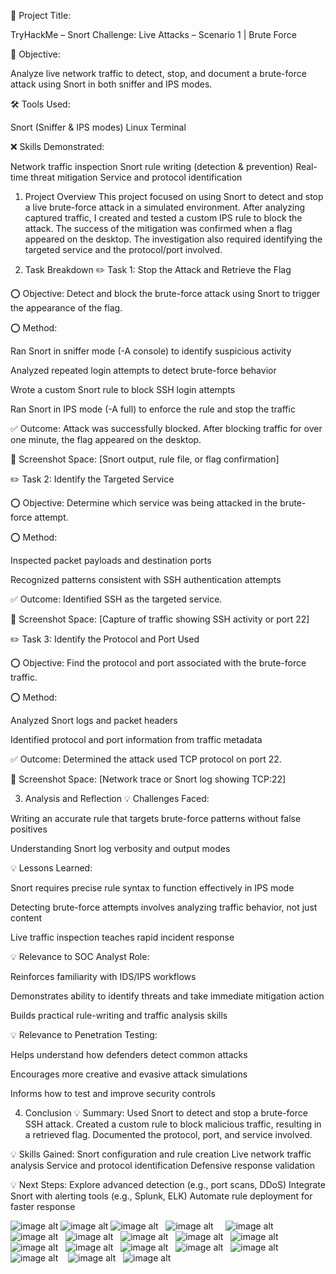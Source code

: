 📝 Project Title:

TryHackMe – Snort Challenge: Live Attacks – Scenario 1 | Brute Force

🎯 Objective:

Analyze live network traffic to detect, stop, and document a brute-force attack using Snort in both sniffer and IPS modes.

🛠️ Tools Used:

Snort (Sniffer & IPS modes)
Linux Terminal

❌ Skills Demonstrated:

Network traffic inspection
Snort rule writing (detection & prevention)
Real-time threat mitigation
Service and protocol identification

1. Project Overview
This project focused on using Snort to detect and stop a live brute-force attack in a simulated environment. After analyzing captured traffic, I created and tested a custom IPS rule to block the attack. The success of the mitigation was confirmed when a flag appeared on the desktop. The investigation also required identifying the targeted service and the protocol/port involved.

2. Task Breakdown
✏️ Task 1: Stop the Attack and Retrieve the Flag

⭕️ Objective:
Detect and block the brute-force attack using Snort to trigger the appearance of the flag.

⭕️ Method:

Ran Snort in sniffer mode (-A console) to identify suspicious activity

Analyzed repeated login attempts to detect brute-force behavior

Wrote a custom Snort rule to block SSH login attempts

Ran Snort in IPS mode (-A full) to enforce the rule and stop the traffic

✅ Outcome:
Attack was successfully blocked. After blocking traffic for over one minute, the flag appeared on the desktop.

📸 Screenshot Space:
[Snort output, rule file, or flag confirmation]

✏️ Task 2: Identify the Targeted Service

⭕️ Objective:
Determine which service was being attacked in the brute-force attempt.

⭕️ Method:

Inspected packet payloads and destination ports

Recognized patterns consistent with SSH authentication attempts

✅ Outcome:
Identified SSH as the targeted service.

📸 Screenshot Space:
[Capture of traffic showing SSH activity or port 22]

✏️ Task 3: Identify the Protocol and Port Used

⭕️ Objective:
Find the protocol and port associated with the brute-force traffic.

⭕️ Method:

Analyzed Snort logs and packet headers

Identified protocol and port information from traffic metadata

✅ Outcome:
Determined the attack used TCP protocol on port 22.

📸 Screenshot Space:
[Network trace or Snort log showing TCP:22]

3. Analysis and Reflection
💡 Challenges Faced:

Writing an accurate rule that targets brute-force patterns without false positives

Understanding Snort log verbosity and output modes

💡 Lessons Learned:

Snort requires precise rule syntax to function effectively in IPS mode

Detecting brute-force attempts involves analyzing traffic behavior, not just content

Live traffic inspection teaches rapid incident response

💡 Relevance to SOC Analyst Role:

Reinforces familiarity with IDS/IPS workflows

Demonstrates ability to identify threats and take immediate mitigation action

Builds practical rule-writing and traffic analysis skills

💡 Relevance to Penetration Testing:

Helps understand how defenders detect common attacks

Encourages more creative and evasive attack simulations

Informs how to test and improve security controls

4. Conclusion
💡 Summary:
Used Snort to detect and stop a brute-force SSH attack. Created a custom rule to block malicious traffic, resulting in a retrieved flag. Documented the protocol, port, and service involved.

💡 Skills Gained:
Snort configuration and rule creation
Live network traffic analysis
Service and protocol identification
Defensive response validation

💡 Next Steps:
Explore advanced detection (e.g., port scans, DDoS)
Integrate Snort with alerting tools (e.g., Splunk, ELK)
Automate rule deployment for faster response

![image alt](https://github.com/andre5Jr/soc-analyst-Log-Analysis/blob/8d3da9a81c7266e371a01ae795d4c346fde059af/Scenario%201-1.png) 
![image alt](https://github.com/andre5Jr/soc-analyst-Log-Analysis/blob/e83f912cf2f6d5c8c2eeded0fe721b30249ea291/Scenario%201-2.png) 
![image alt](https://github.com/andre5Jr/soc-analyst-Log-Analysis/blob/e83f912cf2f6d5c8c2eeded0fe721b30249ea291/Scenario%201-3.png)  
![image alt](https://github.com/andre5Jr/soc-analyst-Log-Analysis/blob/e83f912cf2f6d5c8c2eeded0fe721b30249ea291/Scenario%201-4.png)     
![image alt](https://github.com/andre5Jr/soc-analyst-Log-Analysis/blob/e83f912cf2f6d5c8c2eeded0fe721b30249ea291/Scenario%201-5.png)  
![image alt](https://github.com/andre5Jr/soc-analyst-Log-Analysis/blob/e83f912cf2f6d5c8c2eeded0fe721b30249ea291/Task%203%20-%20Identify%20the%20Protocol%20and%20Port%20Used.png)  
![image alt](https://github.com/andre5Jr/soc-analyst-Log-Analysis/blob/e83f912cf2f6d5c8c2eeded0fe721b30249ea291/Scenario%201-7.png)  
![image alt](https://github.com/andre5Jr/soc-analyst-Log-Analysis/blob/e83f912cf2f6d5c8c2eeded0fe721b30249ea291/Task%202%20-%20Identify%20the%20Targeted%20Service.png)  
![image alt](https://github.com/andre5Jr/soc-analyst-Log-Analysis/blob/e83f912cf2f6d5c8c2eeded0fe721b30249ea291/Scenario%201-9.png)  
![image alt](https://github.com/andre5Jr/soc-analyst-Log-Analysis/blob/e83f912cf2f6d5c8c2eeded0fe721b30249ea291/Scenario%201-10.png)  
![image alt](https://github.com/andre5Jr/soc-analyst-Log-Analysis/blob/e83f912cf2f6d5c8c2eeded0fe721b30249ea291/Scenario%201-11.png)  
![image alt](https://github.com/andre5Jr/soc-analyst-Log-Analysis/blob/e83f912cf2f6d5c8c2eeded0fe721b30249ea291/Scenario%201-12.png)  
![image alt](https://github.com/andre5Jr/soc-analyst-Log-Analysis/blob/e83f912cf2f6d5c8c2eeded0fe721b30249ea291/Scenario%201-13.png)  
![image alt](https://github.com/andre5Jr/soc-analyst-Log-Analysis/blob/e83f912cf2f6d5c8c2eeded0fe721b30249ea291/Scenario%201-14.png)  
![image alt](https://github.com/andre5Jr/soc-analyst-Log-Analysis/blob/e83f912cf2f6d5c8c2eeded0fe721b30249ea291/Scenario%201-15.png)  
![image alt](https://github.com/andre5Jr/soc-analyst-Log-Analysis/blob/e83f912cf2f6d5c8c2eeded0fe721b30249ea291/Scenario%201-16.png)   
![image alt](https://github.com/andre5Jr/soc-analyst-Log-Analysis/blob/e83f912cf2f6d5c8c2eeded0fe721b30249ea291/Scenario%201-17.png)  
![image alt](https://github.com/andre5Jr/soc-analyst-Log-Analysis/blob/e83f912cf2f6d5c8c2eeded0fe721b30249ea291/Task%201%20-%20Stop%20the%20Attack%20and%20Retrieve%20the%20Flag.png) 
